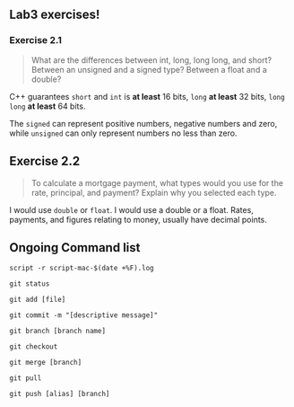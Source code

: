 ## Lab3 exercises!

### Exercise 2.1
> What are the differences between int, long, long long,
and short? Between an unsigned and a signed type? Between a float and
a double?

C++ guarantees `short` and `int` is **at least** 16 bits, `long` **at least** 32 bits, `long long` **at least** 64 bits.

The `signed` can represent positive numbers, negative numbers and zero, while `unsigned` can only represent numbers no less than zero.

## Exercise 2.2
>To calculate a mortgage payment, what types would you use
for the rate, principal, and payment? Explain why you selected each type.

I would use `double` or `float`. I would use a double or a float. Rates, payments, and figures relating to money, usually have decimal points.





## Ongoing Command list
<!-- Record a terminal session -->
```script -r script-mac-$(date +%F).log```

<!-- show modified files in working directory, staged for your next commit -->
```git status```

<!-- add a file as it looks now to your next commit (stage) -->
```git add [file]```

<!-- commit your staged content as a new commit snapshot -->
```git commit -m "[descriptive message]"```

<!-- create a new branch at the current commit -->
```git branch [branch name]```

<!-- switch to another branch and chekc it out into your working directory -->
```git checkout```

<!-- merge the specified branch's history into the current one -->
```git merge [branch]```

<!-- fetch and merge any commits from the tracking remote branch -->
```git pull```

<!-- Transmit local branch commits to the remote repository branch -->
```git push [alias] [branch]```
